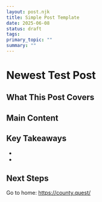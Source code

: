 ```yaml
---
layout: post.njk
title: Simple Post Template
date: 2025-06-08
status: draft
tags: 
primary_topic: ""
summary: ""
---
```


# Newest Test Post

## What This Post Covers

## Main Content

## Key Takeaways
- 
- 

## Next Steps


Go to home:  https://county.quest/ 